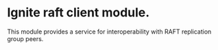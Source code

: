 # Ignite raft client module.
This module provides a service for interoperability with RAFT replication group peers.
 
